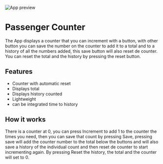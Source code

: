 ![App preview](/Screenshot_2024-06-09_at_21.41.45.png)

# Passenger Counter

The App displays a counter that you can increment with a button, with other button you can save the number on the counter to add it to a total and to a history of all the numbers added, this save button will also reset de counter. You can reset the total and the history by pressing the reset button. 

## Features

- Counter with automatic reset  
- Displays total  
- Displays history counted  
- Lightweight  
- can be integrated time to history  

## How it works

There is a counter at 0, you can press Increment to add 1 to the counter the times you need, then you can save that count by pressing Save, pressing save will add the counter number to the total below the buttons and will also save a history of the individual count and then reset de counter to start incrementing again.
By pressing Reset the history, the total and the counter will set to 0.
